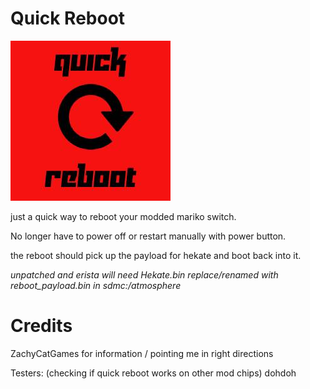# Quick Reboot
![Icon](https://github.com/eradicatinglove/Quick-Reboot/blob/main/icon.jpg)


just a quick way to reboot your modded mariko switch.

No longer have to power off or restart manually with power button. 

the reboot should pick up the payload for hekate and boot back into it. 

*unpatched and erista will need Hekate.bin replace/renamed with reboot_payload.bin in sdmc:/atmosphere*

# Credits

ZachyCatGames for information / pointing me in right directions

Testers: (checking if quick reboot works on other mod chips)
dohdoh
